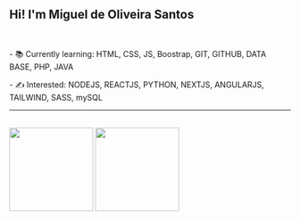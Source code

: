 ## Hi! I'm Miguel de Oliveira Santos

<br>

<p> - 📚 Currently learning: HTML, CSS, JS, Boostrap, GIT, GITHUB, DATA BASE, PHP, JAVA</p>   
<p> - ✍ Interested: NODEJS, REACTJS, PYTHON, NEXTJS, ANGULARJS, TAILWIND, SASS, mySQL</p>
<HR> 
   <br>
   <div>
<img height="150em" src="https://github-readme-stats.vercel.app/api/top-langs/?username=miguelsantos1&layout=compact&langs_count=7&theme=ocean_dark"/> 
      <img height="150em" src="https://github-readme-stats.vercel.app/api?username=miguelsantos1&theme=ocean_dark&show_icons=true"/>
</div>

 

   
  


   

